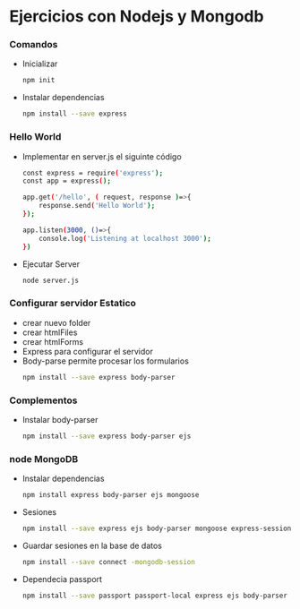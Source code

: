 # Ejercicios con Nodejs y Mongodb 

### Comandos 
- Inicializar
    ```sh 
    npm init 
    ```
- Instalar dependencias
    ```sh
    npm install --save express 
    ```

### Hello World
- Implementar en server.js el siguinte código
    ```sh
    const express = require('express');
    const app = express();

    app.get('/hello', ( request, response )=>{
        response.send('Hello World');
    });

    app.listen(3000, ()=>{
        console.log('Listening at localhost 3000');
    })
    ```
- Ejecutar Server
    ```sh
    node server.js 
    ```
###  Configurar servidor Estatico
- crear nuevo folder
- crear htmlFiles
- crear htmlForms
- Express para configurar el servidor
- Body-parse permite procesar los formularios
    ```sh
    npm install --save express body-parser
    ```
### Complementos
- Instalar body-parser
    ```sh
    npm install --save express body-parser ejs
    ```
### node MongoDB
- Instalar dependencias
    ```sh
    npm install express body-parser ejs mongoose
    ```
- Sesiones
    ```sh
    npm install --save express ejs body-parser mongoose express-session
    ```
- Guardar sesiones en la base de datos
    ```sh
    npm install --save connect -mongodb-session
    ```
- Dependecia passport
    ```sh 
    npm install --save passport passport-local express ejs body-parser express-session mongoose
    ```
